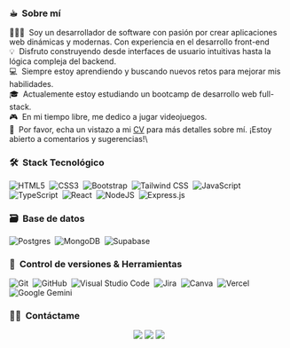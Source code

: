 <!-- ## 👋 &nbsp;Hola! Soy Diego Abanto -->

### ☕︎ &nbsp;Sobre mí

👨🏻‍💻 &nbsp;Soy un desarrollador de software con pasión por crear aplicaciones web dinámicas y modernas. Con experiencia en el desarrollo front-end\
💡 &nbsp;Disfruto construyendo desde interfaces de usuario intuitivas hasta la lógica compleja del backend.\
💻 &nbsp;Siempre estoy aprendiendo y buscando nuevos retos para mejorar mis habilidades.\
🎓 &nbsp;Actualemente estoy estudiando un bootcamp de desarrollo web full-stack.\
🎮 &nbsp;En mi tiempo libre, me dedico a jugar videojuegos.\
📄 &nbsp;Por favor, echa un vistazo a mi [CV](https://drive.google.com/file/d/1c01TfHn0r3cNul0qPtzjanrZwgDQ8v0l/view) para más detalles sobre mí. ¡Estoy abierto a comentarios y sugerencias!\

### 🛠 &nbsp;Stack Tecnológico

![HTML5](https://img.shields.io/badge/html5-%23E34F26.svg?logo=html5&logoColor=white)&nbsp;
![CSS3](https://img.shields.io/badge/CSS-639?logo=css&logoColor=fff)&nbsp;
![Bootstrap](https://img.shields.io/badge/Bootstrap-7952B3?logo=bootstrap&logoColor=fff)&nbsp;
![Tailwind CSS](https://img.shields.io/badge/Tailwind%20CSS-%2338B2AC.svg?logo=tailwind-css&logoColor=white)&nbsp;
![JavaScript](https://img.shields.io/badge/JavaScript-F7DF1E?logo=javascript&logoColor=000)&nbsp;
![TypeScript](https://img.shields.io/badge/TypeScript-blue?logo=typescript&logoColor=white)&nbsp;
![React](https://img.shields.io/badge/React-%2320232a.svg?logo=react&logoColor=%2361DAFB)&nbsp;
![NodeJS](https://img.shields.io/badge/Node.js-6DA55F?logo=node.js&logoColor=white)&nbsp;
![Express.js](https://img.shields.io/badge/Express.js-%23404d59.svg?logo=express&logoColor=%2361DAFB)&nbsp;

### 🗃 &nbsp;Base de datos
![Postgres](https://img.shields.io/badge/Postgres-%23316192.svg?logo=postgresql&logoColor=white)&nbsp;
![MongoDB](https://img.shields.io/badge/MongoDB-%234ea94b.svg?logo=mongodb&logoColor=white)&nbsp;
![Supabase](https://img.shields.io/badge/Supabase-3FCF8E?logo=supabase&logoColor=fff)&nbsp;

### 🧰 &nbsp;Control de versiones & Herramientas
![Git](https://img.shields.io/badge/Git-F05032?logo=git&logoColor=fff)&nbsp;
![GitHub](https://img.shields.io/badge/GitHub-%23121011.svg?logo=github&logoColor=white)&nbsp;
![Visual Studio Code](https://custom-icon-badges.demolab.com/badge/Visual%20Studio%20Code-0078d7.svg?logo=vsc&logoColor=white)&nbsp;
![Jira](https://img.shields.io/badge/Jira-0052CC?logo=jira&logoColor=fff)&nbsp;
![Canva](https://img.shields.io/badge/Canva-%2300C4CC.svg?&logo=Canva&logoColor=white)&nbsp;
![Vercel](https://img.shields.io/badge/Vercel-%23000000.svg?logo=vercel&logoColor=white)&nbsp;
![Google Gemini](https://img.shields.io/badge/Google%20Gemini-886FBF?logo=googlegemini&logoColor=fff)&nbsp;

### 🤝🏻 &nbsp;Contáctame
<p align="center">
<a href="https://diegoam-dev.vercel.app"><img src="https://img.shields.io/badge/Portafolio-4285F4?logo=GoogleChrome&logoColor=white"/></a>
<a href="https://linkedin.com/in/diegoabantomendoza"><img src="https://custom-icon-badges.demolab.com/badge/diegoabantomendoza-0A66C2?logo=linkedin-white&logoColor=fff"/></a>
<a href="mailto:diegoabm.dev@gmail.com"><img src="https://img.shields.io/badge/-diegoabm.dev@gmail.com-D14836?style=flat&logo=Gmail&logoColor=white"/></a>
</p>
